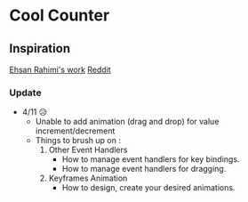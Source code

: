 # Cool Counter

## Inspiration 
[Ehsan Rahimi's work](https://dribbble.com/shots/16434514-Tally-Counter-Micro-Interaction)
[Reddit](https://www.reddit.com/r/reactjs/comments/tybkyr/ive_built_a_fully_themeable_and_accessible/)

### Update
- 4/11 😥
    - Unable to add animation (drag and drop) for value increment/decrement
    - Things to brush up on : 
        1. Other Event Handlers
            - How to manage event handlers for key bindings. 
            - How to manage event handlers for dragging.
        2. Keyframes Animation
            - How to design, create your desired animations.
